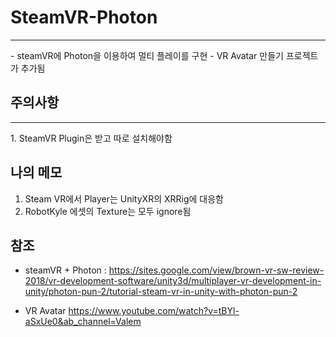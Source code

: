 # SteamVR-Photon
<hr>
- steamVR에 Photon을 이용하여 멀티 플레이를 구현
- VR Avatar 만들기 프로젝트가 추가됨
<br>

## 주의사항
<hr>
1. SteamVR Plugin은 받고 따로 설치해야함

<br>

## 나의 메모
1. Steam VR에서 Player는 UnityXR의 XRRig에 대응함
2. RobotKyle 에셋의 Texture는 모두 ignore됨

## 참조
- steamVR +  Photon : 
https://sites.google.com/view/brown-vr-sw-review-2018/vr-development-software/unity3d/multiplayer-vr-development-in-unity/photon-pun-2/tutorial-steam-vr-in-unity-with-photon-pun-2

- VR Avatar
https://www.youtube.com/watch?v=tBYl-aSxUe0&ab_channel=Valem